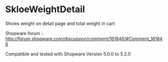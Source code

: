 # SkloeWeightDetail
Shows weight on detail page and total weight in cart

Shopware forum : http://forum.shopware.com/discussion/comment/161846/#Comment_161846

Compatible and tested with Shopware Version 5.0.0 to 5.2.0
